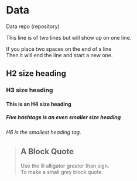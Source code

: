 # Data
Data repo (repository)  
  
This line is of two lines 
but will show up on one line.

If you place two spaces on the end of a line  
Then it will end the line and start a new one.  
  
## H2 size heading
  
### H3 size heading

#### This is an H4 size heading

##### Five hashtags is an even smaller size heading

###### H6 is the smallest heading tag.

> A Block Quote
> ---
> Use the lil alligator greater than sign.  
> To make a small grey block quote. 
